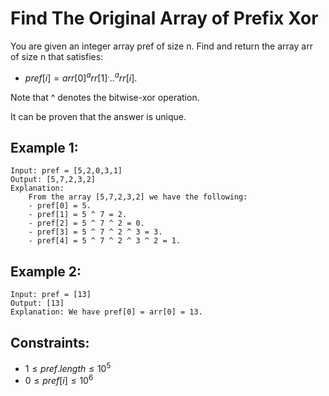 # Find The Original Array of Prefix Xor

You are given an integer array pref of size n. Find and return the array arr  
of size n that satisfies:

* $pref[i] = arr[0] ^ arr[1] ^ ... ^ arr[i]$.

Note that ^ denotes the bitwise-xor operation.

It can be proven that the answer is unique.

 

## Example 1:

    Input: pref = [5,2,0,3,1]
    Output: [5,7,2,3,2]
    Explanation: 
        From the array [5,7,2,3,2] we have the following:
        - pref[0] = 5.
        - pref[1] = 5 ^ 7 = 2.
        - pref[2] = 5 ^ 7 ^ 2 = 0.
        - pref[3] = 5 ^ 7 ^ 2 ^ 3 = 3.
        - pref[4] = 5 ^ 7 ^ 2 ^ 3 ^ 2 = 1.

## Example 2:

    Input: pref = [13]
    Output: [13]
    Explanation: We have pref[0] = arr[0] = 13.
    
    
    
## Constraints:

* $1 \le pref.length \le 10^5$
* $0 \le pref[i] \le 10^6$

